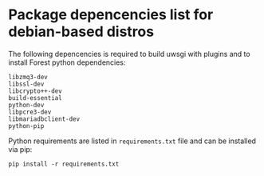 # Package depencencies list for debian-based distros

The following depencencies is required to build uwsgi with plugins and to install Forest python dependencies: 

```
libzmq3-dev
libssl-dev
libcrypto++-dev
build-essential
python-dev
libpcre3-dev
libmariadbclient-dev
python-pip
```

Python requirements are listed in `requirements.txt` file and can be installed via pip:

`pip install -r requirements.txt`